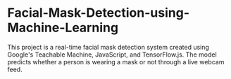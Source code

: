 # Facial-Mask-Detection-using-Machine-Learning
This project is a real-time facial mask detection system created using Google's Teachable Machine, JavaScript, and TensorFlow.js. The model predicts whether a person is wearing a mask or not through a live webcam feed.
